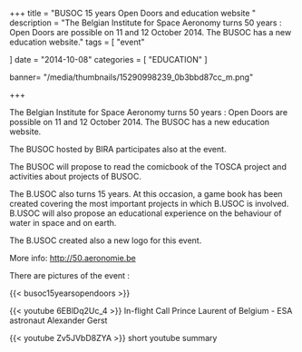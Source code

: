 +++
title = "BUSOC 15 years Open Doors and education website "
description = "The Belgian Institute for Space Aeronomy turns 50 years : Open Doors are possible on 11 and 12 October 2014. The BUSOC has a new education website."
tags = [
 "event"
  
]
date = "2014-10-08"
categories = [
   "EDUCATION"
]

banner= "/media/thumbnails/15290998239_0b3bbd87cc_m.png"


+++

The Belgian Institute for Space Aeronomy turns 50 years : Open Doors are possible on 11 and 12 October 2014. The BUSOC has a new education  website.

The BUSOC hosted by BIRA participates also at the event.

The BUSOC will propose to read the comicbook of the TOSCA project and activities about projects of BUSOC.

The B.USOC also turns 15 years. At this occasion, a game book has been created covering the most important projects in which B.USOC is involved. B.USOC will also propose an educational experience on the behaviour of water in space and on earth.

The B.USOC created also a new logo for this event.



More info: http://50.aeronomie.be 


There are pictures of the event :

{{< busoc15yearsopendoors >}}

{{< youtube 6EBlDq2Uc_4 >}}
In-flight Call Prince Laurent of Belgium - ESA astronaut Alexander Gerst

{{< youtube Zv5JVbD8ZYA >}} 
short youtube summary
